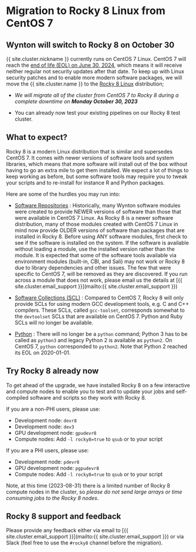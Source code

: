 # Migration to Rocky 8 Linux from CentOS 7

## Wynton will switch to Rocky 8 on October 30

{{ site.cluster.nickname }} currently runs on CentOS 7 Linux. CentOS 7
will reach the [end of life (EOL) on June 30, 2024], which means it will
receive neither regular not security updates after that date.  To keep
up with Linux security patches and to enable more modern software
packages, we will move the {{ site.cluster.name }} to the [Rocky 8
Linux](https://rockylinux.org/) distribution;

* _We will migrate all of the cluster from CentOS 7 to Rocky 8 during
    a complete downtime on **Monday October 30, 2023**_

* You can already now test your existing pipelines on our Rocky 8 test
  cluster.



## What to expect?

Rocky 8 is a modern Linux distribution that is similar and supersedes
CentOS 7. It comes with newer versions of software tools and system
libraries, which means that more software will install out of the box
without having to go an extra mile to get them installed.  We expect a
lot of things to keep working as before, but some software tools may
require you to tweak your scripts and to re-install for instance R and
Python packages.

Here are some of the hurdles you may run into:

* [Software Repositories] : Historically, many Wynton software modules were created to provide NEWER versions of software than those that were available in CentOS 7 Linux. As Rocky 8 is 
  a newer software distribution, many of those modules created with CentOS 7 Linux in mind now provide OLDER versions of software than packages that are installed in Rocky 8. Before 
  using ANY software modules, first check to see if the software is installed on the system. If the software is available without loading a module, use the installed version rather than 
  the module.
  It is expected that some of the software tools available via environment modules (built-in, CBI, and Sali)
  may not work or Rocky 8 due to library dependencies and other issues.  The few that were specific to CentOS
  7, will be removed as they are discovered.  If you run across a module that
  does not work, please email us the details at [{{
  site.cluster.email_support }}](mailto:{{ site.cluster.email_support
  }})

* [Software Collections (SCL)] : Compared to CentOS 7, Rocky 8 will
  only provide SCLs for using modern GCC development tools, e.g. C and
  C++ compilers.  These SCLs, called `gcc-toolset`, corresponds
  somewhat to the `devtoolset` SCLs that are available on CentOS 7.
  Python and Ruby SCLs will no longer be available.

* [Python] : There will no longer be a `python` command; Python 3 has
  to be called as `python3` and legacy Python 2 is available as
  `python2`. On CentOS 7, `python` corresponded to `python2`.  Note
  that Python 2 reached its EOL on 2020-01-01.


## Try Rocky 8 already now

To get ahead of the upgrade, we have installed Rocky 8 on a few
interactive and compute nodes to enable you to test and to update your
jobs and self-compiled software and scripts so they work with Rocky 8.

If you are a non-PHI users, please use:

 * Development node: `devr8`
 * Development node: `dev3`
 * GPU development node: `gpudevr8`
 * Compute nodes: Add `-l rocky8=true` to `qsub` or to your script

If you are a PHI users, please use:

 * Development node: `pdevr8`
 * GPU development node: `pgpudevr8`
 * Compute nodes: Add `-l rocky8=true` to `qsub` or to your script

Note, at this time (2023-08-31) there is a limited number of Rocky 8
compute nodes in the cluster, so _please do not send large arrays or time consuming jobs to
the Rocky 8 nodes_.


## Rocky 8 support and feedback

Please provide any feedback either via email to [{{
site.cluster.email_support }}](mailto:{{ site.cluster.email_support
}}) or via Slack (feel free to use the `#rocky8` channel before the
migration).


[end of life (EOL) on June 30, 2024]: https://www.redhat.com/en/topics/linux/centos-linux-eol
[Software Repositories]: software-repositories.html
[Software Collections (SCL)]: scl.html
[Python]: ../howto/python.html
